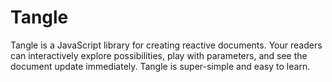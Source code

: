 # Tangle
Tangle is a JavaScript library for creating reactive documents. Your readers can interactively explore possibilities, play with parameters, and see the document update immediately. Tangle is super-simple and easy to learn.
